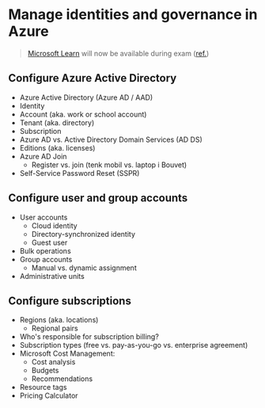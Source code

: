 # Manage identities and governance in Azure

> [Microsoft Learn](https://learn.microsoft.com/en-us/) will now be available during exam ([ref.](https://techcommunity.microsoft.com/t5/microsoft-learn-blog/introducing-a-new-resource-for-all-role-based-microsoft/ba-p/3500870?s=09))

## Configure Azure Active Directory

- Azure Active Directory (Azure AD / AAD)
- Identity
- Account (aka. work or school account)
- Tenant (aka. directory)
- Subscription
- Azure AD vs. Active Directory Domain Services (AD DS)
- Editions (aka. licenses)
- Azure AD Join
  - Register vs. join (tenk mobil vs. laptop i Bouvet)
- Self-Service Password Reset (SSPR)

## Configure user and group accounts

- User accounts
  - Cloud identity
  - Directory-synchronized identity
  - Guest user
- Bulk operations
- Group accounts
  - Manual vs. dynamic assignment
- Administrative units

## Configure subscriptions

- Regions (aka. locations)
  - Regional pairs
- Who's responsible for subscription billing?
- Subscription types (free vs. pay-as-you-go vs. enterprise agreement)
- Microsoft Cost Management:
  - Cost analysis
  - Budgets
  - Recommendations
- Resource tags
- Pricing Calculator
